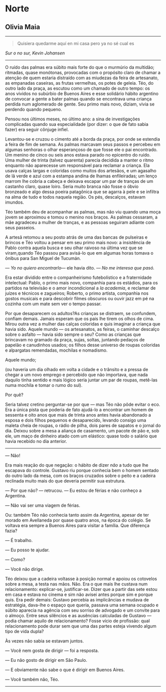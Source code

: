 # Norte

## Olivia Maia

* * *

> Quisiera quedarme aquí en mi casa
> pero ya no sé cual es

_Sur o no sur, Kevin Johansen_

* * *

O ruído das palmas era súbito mais forte do que o murmúrio da multidão; ritmadas, quase monótonas, provocadas com o propósito claro de chamar a atenção de quem estaria distraído com as miudezas da feira de artesanato, as empanadas caseiras, as frutas vermelhas, os potes de geleia. Téo, do outro lado da praça, as escutou como um chamado de outro tempo: os anos vividos no subúrbio de Buenos Aires e esse solidário hábito argentino de convocar a gente a bater palmas quando se encontrava uma criança perdida num aglomerado de gente. Seu primo mais novo, diziam, vivia se perdendo quando pequeno.

Pensou nos últimos meses, no último ano: a sina de investigações complicadas quando sua especialidade (por dizer: o que de fato sabia fazer) era seguir cônjuge infiel.

Levantou-se e cruzou o cimento até a borda da praça, por onde se estendia a feira de fim de semana. As palmas marcavam seus passos e percebeu em algumas senhoras o olhar esperançoso de que fosse ele o pai encontrado. Um menino de cinco ou seis anos estava parado no epicentro do ruído. Uma mulher de trinta (talvez quarenta) parecia decidida a manter o ritmo enquanto não aparecesse um responsável para reclamar a criança. Ela usava calças largas e coloridas como muitos dos artesãos, e um agasalho de lã verde e azul com a estampa andina de lhamas enfileiradas; um lenço marrom lhe cobria a cabeça e deixava escapar um par de tranças de um castanho claro, quase loiro. Seria muito branca não fosse o óbvio bronzeado e algo dessa poeira patagônica que se agarra à pele e se infiltra na alma de tudo e todos naquela região. Os pés, descalços, estavam imundos.

Téo também deu de acompanhar as palmas, mas não viu quando uma moça jovem se aproximou e tomou o menino nos braços. As palmas cessaram, a mãe agradeceu a mulher de tranças, e as pessoas seguiram adiante com seus passeios.

A artesã retomou a seu posto atrás de uma das bancas de pulseiras e brincos e Téo voltou a pensar em seu primo mais novo: a insistência de Pablo contra aquela busca e seu olhar raivoso na última vez que se viram,quando Téo passou para avisá-lo que em algumas horas tomava o ônibus para San Miguel de Tucumán.

— _Yo no quiero encontrarlo_— ele havia dito. — _No me interesa que pasó._

Era estar dividido entre o companheirismo futebolístico e a fraternidade intelectual: Pablo, o primo mais novo, companhia para os estádios, para os partidos na televisão e o amor incondicional a _la academia_, e reclamar de juízes e técnicos e zagueiros; Roberto, o primo artista, companhia nos gostos musicais e para descobrir filmes obscuros ou ouvir jazz em pé na cozinha com um mate sem ver o tempo passar.

Por que desaparecem os adultos?As crianças se distraem, se confundem, confiam demais. Jamais esperam que os pais lhe tirem os olhos de cima. Mirou outra vez a mulher das calças coloridas e quis imaginar a criança que havia sido. Aquele mundo — os artesanatos, as feiras, o caminhar descalço sobre o asfalto — havia sido sempre o seu? Como as crianças que brincavam no gramado da praça, sujas, soltas, juntando pedaços de papelão e canudinhos usados; os filhos desse universo de roupas coloridas e alpargatas remendadas, mochilas e nomadismo.

Aquele mundo;

(ou haveria um dia olhado em volta a cidade e o trânsito e a pressa de chegar a um novo emprego e percebido que não importava, que nada daquilo tinha sentido e mais lógico seria juntar um par de roupas, metê-las numa mochila e tomar o rumo do sul).

Por quê?

Seria talvez cretino perguntar-se por que — mas Téo não pôde evitar o eco. Era a única pista que poderia de fato ajudá-lo a encontrar um homem de sessenta e oito anos que mais de trinta anos antes havia abandonado a esposa e dois filhos pequenos e desaparecido, levando consigo uma maleta cheia de roupas, o rádio de pilha, dois pares de sapatos e o jornal do dia. Deixou sobre a mesa a aliança de casamento, um pacote de pão e, sob ele, um maço de dinheiro atado com um elástico: quase todo o salário que havia recebido no dia anterior.

* * *

— Não!

Era mais reação do que negação: o hábito de dizer _não_ a tudo que lhe escapava do controle. Gustavo riu porque conhecia bem o homem sentado do outro lado da mesa, com os braços cruzados sobre o peito e a cadeira reclinada muito mais do que deveria permitir sua estrutura.

— Por que não? — retrucou. — Eu estou de férias e não conheço a Argentina.

— Não vai ser uma viagem de férias.

Ou: também Téo não conhecia tanto assim da Argentina, apesar de ter morado em Avellaneda por quase quatro anos, na época do colégio. Se voltava era sempre a Buenos Aires para visitar a família. Que diferença fazia?

— É trabalho.

— Eu posso te ajudar.

— Como?

— Você não dirige.

Téo deixou que a cadeira voltasse à posição normal e apoiou os cotovelos sobre a mesa, a testa nas mãos. Não. Era o que mais lhe custava num relacionamento: explicar-se, justificar-se. Dizer que a partir das sete estou em casa e estava no cinema e sim não avisei antes porque sim e porque quis. Era pedir demais: Gustavo percebia as implicâncias e mudava de estratégia, dava-lhe o espaço que queria, passava uma semana ocupado e súbito aparecia na agência com seu sorriso de advogado e um convite para o almoço.
Entre seus silêncios e as ausências calculadas de Gustavo — podia chamar aquilo de relacionamento? Fosse vício de profissão: qual relacionamento pode durar sem que uma das partes esteja vivendo algum tipo de vida dupla?

Às vezes não sabia se estavam juntos.

— Você nem gosta de dirigir — foi a resposta.

— Eu não gosto de dirigir em São Paulo.

— E obviamente não sabe o que é dirigir em Buenos Aires.

— Você também não, Téo.

* * *
